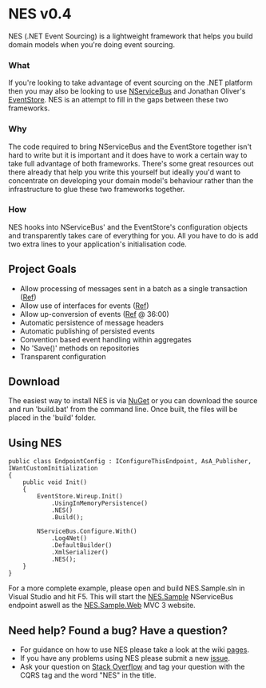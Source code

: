 NES v0.4
======================================================================

NES (.NET Event Sourcing) is a lightweight framework that helps you build domain models when you're doing event sourcing.

### What
If you're looking to take advantage of event sourcing on the .NET platform then you may also be looking to use [NServiceBus](http://www.nservicebus.com) and Jonathan Oliver's [EventStore](https://github.com/joliver/eventstore). NES is an attempt to fill in the gaps between these two frameworks.

### Why
The code required to bring NServiceBus and the EventStore together isn't hard to write but it is important and it does have to work a certain way to take full advantage of both frameworks. There's some great resources out there already that help you write this yourself but ideally you'd want to concentrate on developing your domain model's behaviour rather than the infrastructure to glue these two frameworks together.

### How
NES hooks into NServiceBus' and the EventStore's configuration objects and transparently takes care of everything for you. All you have to do is add two extra lines to your application's initialisation code.

## Project Goals
* Allow processing of messages sent in a batch as a single transaction ([Ref](http://www.udidahan.com/2008/03/30/nservicebus-explanations-3/))
* Allow use of interfaces for events ([Ref](http://www.nservicebus.com/MessagesAsInterfaces.aspx))
* Allow up-conversion of events ([Ref](http://distributedpodcast.com/2011/episode-5-cqrs-eventstore-best-frameworklibrary-ever) @ 36:00)
* Automatic persistence of message headers
* Automatic publishing of persisted events
* Convention based event handling within aggregates
* No 'Save()' methods on repositories
* Transparent configuration

## Download
The easiest way to install NES is via [NuGet](http://nuget.org/List/Packages/NES) or you can download the source and run 'build.bat' from the command line. Once built, the files will be placed in the 'build' folder.

## Using NES


```
public class EndpointConfig : IConfigureThisEndpoint, AsA_Publisher, IWantCustomInitialization
{
	public void Init()
	{
		EventStore.Wireup.Init()
			.UsingInMemoryPersistence()
			.NES()
			.Build();

		NServiceBus.Configure.With()
			.Log4Net()
			.DefaultBuilder()
			.XmlSerializer()
			.NES();
	}
}
```

For a more complete example, please open and build NES.Sample.sln in Visual Studio and hit F5. This will start the [NES.Sample](https://github.com/elliotritchie/NES/tree/master/sample/NES.Sample) NServiceBus endpoint aswell as the [NES.Sample.Web](https://github.com/elliotritchie/NES/tree/master/sample/NES.Sample.Web) MVC 3 website.

## Need help? Found a bug? Have a question?

* For guidance on how to use NES please take a look at the wiki [pages](http://github.com/elliotritchie/NES/wiki/_pages).
* If you have any problems using NES please submit a new [issue](https://github.com/elliotritchie/NES/issues).
* Ask your question on [Stack Overflow](http://stackoverflow.com) and tag your question with the CQRS tag and the word "NES" in the title.